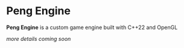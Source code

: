 # Peng Engine

**Peng Engine** is a custom game engine built with C++22 and OpenGL

_more details coming soon_